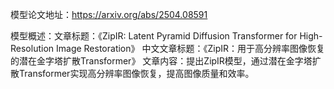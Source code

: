 模型论文地址：https://arxiv.org/abs/2504.08591

模型概述：文章标题：《ZipIR: Latent Pyramid Diffusion Transformer for High-Resolution Image Restoration》
中文文章标题：《ZipIR：用于高分辨率图像恢复的潜在金字塔扩散Transformer》
文章内容：提出ZipIR模型，通过潜在金字塔扩散Transformer实现高分辨率图像恢复，提高图像质量和效率。
